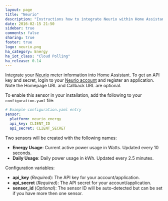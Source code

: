 ```yaml
---
layout: page
title: "Neurio"
description: "Instructions how to integrate Neurio within Home Assistant."
date: 2016-02-15 21:50
sidebar: true
comments: false
sharing: true
footer: true
logo: neurio.png
ha_category: Energy
ha_iot_class: "Cloud Polling"
ha_release: 0.14
---
```



Integrate your [Neurio](http://neur.io/) meter information into Home Assistant. To get an API key and secret, login to your [Neurio account](https://my.neur.io/#settings/applications/register) and register an application. Note the Homepage URL and Callback URL are optional.

To enable this sensor in your installation, add the following to your `configuration.yaml` file:

```yaml
# Example configuration.yaml entry
sensor:
  platform: neurio_energy
  api_key: CLIENT_ID
  api_secret: CLIENT_SECRET
```

Two sensors will be created with the following names:
- **Energy Usage**: Current active power usage in Watts.  Updated every 10 seconds.
- **Daily Usage**: Daily power usage in kWh.  Updated every 2.5 minutes.

Configuration variables:

- **api_key** (*Required*): The API key for your account/application.
- **api_secret** (*Required*): The API secret for your account/application.
- **sensor_id** (*Optional*): The sensor ID will be auto-detected but can be set if you have more then one sensor.

